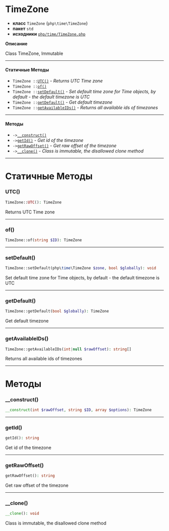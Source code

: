 # TimeZone

- **класс** `TimeZone` (`php\time\TimeZone`)
- **пакет** `std`
- **исходники** [`php/time/TimeZone.php`](./src/main/resources/JPHP-INF/sdk/php/time/TimeZone.php)

**Описание**

Class TimeZone, Immutable

---

#### Статичные Методы

- `TimeZone ::`[`UTC()`](#method-utc) - _Returns UTC Time zone_
- `TimeZone ::`[`of()`](#method-of)
- `TimeZone ::`[`setDefault()`](#method-setdefault) - _Set default time zone for Time objects, by default - the default timezone is UTC_
- `TimeZone ::`[`getDefault()`](#method-getdefault) - _Get default timezone_
- `TimeZone ::`[`getAvailableIDs()`](#method-getavailableids) - _Returns all available ids of timezones_

---

#### Методы

- `->`[`__construct()`](#method-__construct)
- `->`[`getId()`](#method-getid) - _Get id of the timezone_
- `->`[`getRawOffset()`](#method-getrawoffset) - _Get raw offset of the timezone_
- `->`[`__clone()`](#method-__clone) - _Class is immutable, the disallowed clone method_

---
# Статичные Методы

<a name="method-utc"></a>

### UTC()
```php
TimeZone::UTC(): TimeZone
```
Returns UTC Time zone

---

<a name="method-of"></a>

### of()
```php
TimeZone::of(string $ID): TimeZone
```

---

<a name="method-setdefault"></a>

### setDefault()
```php
TimeZone::setDefault(php\time\TimeZone $zone, bool $globally): void
```
Set default time zone for Time objects, by default - the default timezone is UTC

---

<a name="method-getdefault"></a>

### getDefault()
```php
TimeZone::getDefault(bool $globally): TimeZone
```
Get default timezone

---

<a name="method-getavailableids"></a>

### getAvailableIDs()
```php
TimeZone::getAvailableIDs(int|null $rawOffset): string[]
```
Returns all available ids of timezones

---
# Методы

<a name="method-__construct"></a>

### __construct()
```php
__construct(int $rawOffset, string $ID, array $options): TimeZone
```

---

<a name="method-getid"></a>

### getId()
```php
getId(): string
```
Get id of the timezone

---

<a name="method-getrawoffset"></a>

### getRawOffset()
```php
getRawOffset(): string
```
Get raw offset of the timezone

---

<a name="method-__clone"></a>

### __clone()
```php
__clone(): void
```
Class is immutable, the disallowed clone method